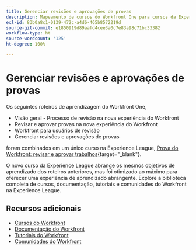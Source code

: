 ```yaml
---
title: Gerenciar revisões e aprovações de provas
description: Mapeamento de cursos do Workfront One para cursos da Experience League
exl-id: 83b0a8c1-0139-472c-a4d6-465b8572219d
source-git-commit: e1850919d89aafd4cee3a0c7e83a98c71bc33382
workflow-type: ht
source-wordcount: '125'
ht-degree: 100%

---
```


# Gerenciar revisões e aprovações de provas

Os seguintes roteiros de aprendizagem do Workfront One,

* Visão geral - Processo de revisão na nova experiência do Workfront
* Revisar e aprovar provas na nova experiência do Workfront
* Workfront para usuários de revisão
* Gerenciar revisões e aprovações de provas

foram combinados em um único curso na Experience League, [Prova do Workfront: revisar e aprovar trabalhos](https://experienceleague.adobe.com/?recommended=Workfront-L-1-2022.1.proof){target="_blank"}.

O novo curso da Experience League abrange os mesmos objetivos de aprendizado dos roteiros anteriores, mas foi otimizado ao máximo para oferecer uma experiência de aprendizado abrangente.  Explore a biblioteca completa de cursos, documentação, tutoriais e comunidades do Workfront na Experience League.

## Recursos adicionais

* [Cursos do Workfront](https://experienceleague.adobe.com/?lang=pt-BR&amp;Solution=Workfront#courses)
* [Documentação do Workfront](https://experienceleague.adobe.com/docs/workfront.html?lang=pt-BR)
* [Tutoriais do Workfront](https://experienceleague.adobe.com/docs/workfront-learn/tutorials-workfront/home.html?lang=pt-BR)
* [Comunidades do Workfront](https://experienceleaguecommunities.adobe.com/t5/workfront/ct-p/workfront)
